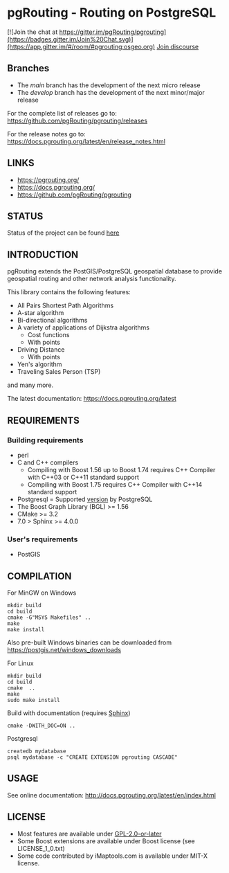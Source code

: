 # pgRouting - Routing on PostgreSQL

[![Join the chat at
https://gitter.im/pgRouting/pgrouting](https://badges.gitter.im/Join%20Chat.svg)](https://app.gitter.im/#/room/#pgrouting:osgeo.org)
[Join discourse](https://discourse.osgeo.org/c/pgrouting/15)


## Branches

* The *main* branch has the development of the next micro release
* The *develop* branch has the development of the next minor/major release

For the complete list of releases go to:
https://github.com/pgRouting/pgrouting/releases

For the release notes go to: https://docs.pgrouting.org/latest/en/release_notes.html


## LINKS

* https://pgrouting.org/
* https://docs.pgrouting.org/
* https://github.com/pgRouting/pgrouting

## STATUS

Status of the project can be found [here](https://github.com/pgRouting/pgrouting/wiki#status)

## INTRODUCTION

pgRouting extends the PostGIS/PostgreSQL geospatial database to provide geospatial routing and other network analysis functionality.

This library contains the following features:

* All Pairs Shortest Path Algorithms
* A-star algorithm
* Bi-directional algorithms
* A variety of applications of Dijkstra algorithms
  * Cost functions
  * With points
* Driving Distance
  * With points
* Yen's algorithm
* Traveling Sales Person (TSP)

and many more.

The latest documentation: https://docs.pgrouting.org/latest

## REQUIREMENTS

### Building requirements

* perl
* C and C++ compilers
  * Compiling with Boost 1.56 up to Boost 1.74 requires C++ Compiler with C++03 or C++11 standard support
  * Compiling with Boost 1.75 requires C++ Compiler with C++14 standard support
* Postgresql = Supported [version](https://www.postgresql.org/support/versioning/) by PostgreSQL
* The Boost Graph Library (BGL) >= 1.56
* CMake >= 3.2
* 7.0 > Sphinx >= 4.0.0

### User's requirements

* PostGIS

## COMPILATION

For MinGW on Windows

	mkdir build
	cd build
	cmake -G"MSYS Makefiles" ..
	make
	make install

Also pre-built Windows binaries can be downloaded from https://postgis.net/windows_downloads

For Linux

	mkdir build
	cd build
	cmake  ..
	make
	sudo make install

Build with documentation (requires [Sphinx](http://sphinx-doc.org/))

	cmake -DWITH_DOC=ON ..

Postgresql

	createdb mydatabase
	psql mydatabase -c "CREATE EXTENSION pgrouting CASCADE"

## USAGE

See online documentation: http://docs.pgrouting.org/latest/en/index.html

## LICENSE

* Most features are available under [GPL-2.0-or-later](https://spdx.org/licenses/GPL-2.0-or-later.html)
* Some Boost extensions are available under Boost license (see LICENSE_1_0.txt)
* Some code contributed by iMaptools.com is available under MIT-X license.
